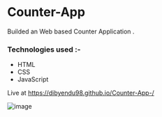 # Counter-App

Builded an Web based Counter Application .

### Technologies used :- ###
* HTML
* CSS
* JavaScript


Live at https://dibyendu98.github.io/Counter-App-/

![image](https://user-images.githubusercontent.com/44119508/233309397-a2331da1-50d6-4693-b79d-bb466d1323d1.png)

   
 

